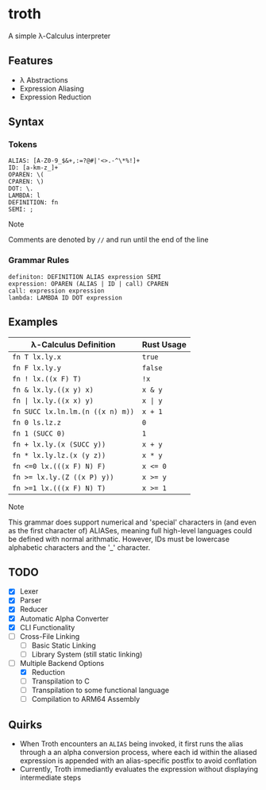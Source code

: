 # troth

A simple λ-Calculus interpreter

## Features

- λ Abstractions
- Expression Aliasing
- Expression Reduction

## Syntax

### Tokens

```
ALIAS: [A-Z0-9_$&+,:=?@#|'<>.-^\*%!]+
ID: [a-km-z_]+
OPAREN: \(
CPAREN: \)
DOT: \.
LAMBDA: l
DEFINITION: fn
SEMI: ;
```

> [!NOTE]
> Comments are denoted by `//` and run until the end of the line

### Grammar Rules

```
definiton: DEFINITION ALIAS expression SEMI
expression: OPAREN (ALIAS | ID | call) CPAREN
call: expression expression
lambda: LAMBDA ID DOT expression
```

## Examples

| λ-Calculus Definition            | Rust Usage |
| -------------------------------- | ---------- |
| `fn T lx.ly.x`                   | `true`     |
| `fn F lx.ly.y`                   | `false`    |
| `fn ! lx.((x F) T)`              | `!x`       |
| `fn & lx.ly.((x y) x)`           | `x & y`    |
| `fn \| lx.ly.((x x) y)`          | `x \| y`   |
| `fn SUCC lx.ln.lm.(n ((x n) m))` | `x + 1`    |
| `fn 0 ls.lz.z`                   | `0`        |
| `fn 1 (SUCC 0)`                  | `1`        |
| `fn + lx.ly.(x (SUCC y))`        | `x + y`    |
| `fn * lx.ly.lz.(x (y z))`        | `x * y`    |
| `fn <=0 lx.(((x F) N) F)`        | `x <= 0`   |
| `fn >= lx.ly.(Z ((x P) y))`      | `x >= y`   |
| `fn >=1 lx.(((x F) N) T)`        | `x >= 1`   |

> [!NOTE]
> This grammar does support numerical and 'special' characters in (and even as the first character of) ALIASes, meaning full high-level languages could be defined with normal arithmatic. However, IDs must be lowercase alphabetic characters and the '\_' character.

## TODO

- [x] Lexer
- [x] Parser
- [x] Reducer
- [x] Automatic Alpha Converter
- [x] CLI Functionality
- [ ] Cross-File Linking
  - [ ] Basic Static Linking
  - [ ] Library System (still static linking)
- [ ] Multiple Backend Options
  - [x] Reduction
  - [ ] Transpilation to C
  - [ ] Transpilation to some functional language
  - [ ] Compilation to ARM64 Assembly

## Quirks

- When Troth encounters an `ALIAS` being invoked, it first runs the alias through a an alpha conversion process, where each id within the aliased expression is appended with an alias-specific postfix to avoid conflation
- Currently, Troth immediantly evaluates the expression without displaying intermediate steps
